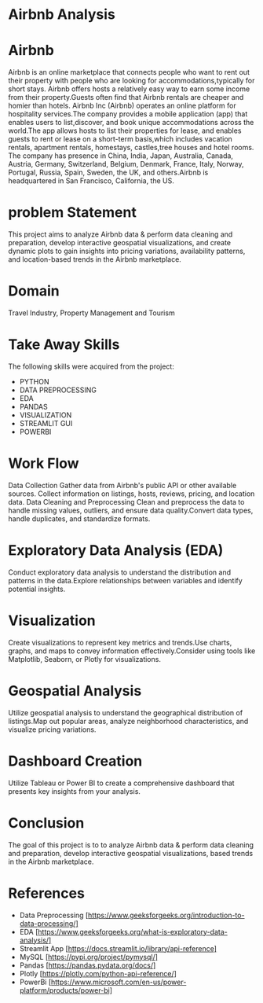 # Airbnb Analysis
# Airbnb
Airbnb is an online marketplace that connects people who want to rent out their property with people who are looking for accommodations,typically for short stays. Airbnb offers hosts a relatively easy way to earn some income from their property.Guests often find that Airbnb rentals are cheaper and homier than hotels.
Airbnb Inc (Airbnb) operates an online platform for hospitality services.The company provides a mobile application (app) that enables users to list,discover, and book unique accommodations across the world.The app allows hosts to list their properties for lease, and enables guests to rent or lease on a short-term basis,which includes vacation rentals, apartment rentals, homestays, castles,tree houses and hotel rooms.
The company has presence in China, India, Japan, Australia, Canada, Austria, Germany, Switzerland, Belgium, Denmark, France, Italy, Norway, Portugal, Russia, Spain, Sweden, the UK, and others.Airbnb is headquartered in San Francisco, California, the US.
# problem Statement
This project aims to analyze Airbnb data & perform data cleaning and preparation, develop interactive geospatial visualizations, and create dynamic plots to gain insights into pricing variations, availability patterns, and location-based trends in the Airbnb marketplace.
# Domain
Travel Industry, Property Management and Tourism
# Take Away Skills
The following skills were acquired from the project:
- PYTHON
- DATA PREPROCESSING
- EDA
- PANDAS
- VISUALIZATION
- STREAMLIT GUI
- POWERBI
# Work Flow
 Data Collection
 Gather data from Airbnb's public API or other available sources. Collect information on listings, hosts, reviews, pricing, and location data.
 Data Cleaning and Preprocessing
 Clean and preprocess the data to handle missing values, outliers, and ensure data quality.Convert data types, handle duplicates, and standardize formats.
 # Exploratory Data Analysis (EDA)
 Conduct exploratory data analysis to understand the distribution and patterns in the data.Explore relationships between variables and identify potential insights.
 # Visualization
 Create visualizations to represent key metrics and trends.Use charts, graphs, and maps to convey information effectively.Consider using tools like Matplotlib, Seaborn, or Plotly for visualizations.
 # Geospatial Analysis
 Utilize geospatial analysis to understand the geographical distribution of listings.Map out popular areas, analyze neighborhood characteristics, and visualize pricing variations.
 # Dashboard Creation
 Utilize Tableau or Power BI to create a comprehensive dashboard that presents key insights from your analysis. 
# Conclusion
The goal of this project is to to analyze Airbnb data & perform data cleaning and preparation, develop interactive geospatial visualizations, based trends in the Airbnb marketplace.
# References
- Data Preprocessing [https://www.geeksforgeeks.org/introduction-to-data-processing/]
- EDA [https://www.geeksforgeeks.org/what-is-exploratory-data-analysis/]
- Streamlit App [https://docs.streamlit.io/library/api-reference]
- MySQL [https://pypi.org/project/pymysql/]
- Pandas [https://pandas.pydata.org/docs/]
- Plotly [https://plotly.com/python-api-reference/]
- PowerBi [https://www.microsoft.com/en-us/power-platform/products/power-bi]











 
